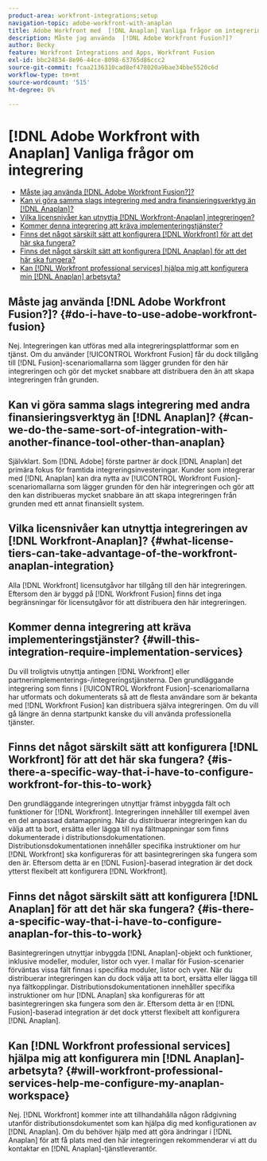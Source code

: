 ```yaml
---
product-area: workfront-integrations;setup
navigation-topic: adobe-workfront-with-anaplan
title: Adobe Workfront med  [!DNL Anaplan] Vanliga frågor om integrering
description: Måste jag använda  [!DNL Adobe Workfront Fusion?]?
author: Becky
feature: Workfront Integrations and Apps, Workfront Fusion
exl-id: bbc24834-8e96-44ce-8098-63765d86ccc2
source-git-commit: fcaa2136310cad8ef478020a9bae34bbe5520c6d
workflow-type: tm+mt
source-wordcount: '515'
ht-degree: 0%

---
```


# [!DNL Adobe Workfront with Anaplan] Vanliga frågor om integrering

* [Måste jag använda  [!DNL Adobe Workfront Fusion?]?](#do-i-have-to-use-adobe-workfront-fusion)
* [Kan vi göra samma slags integrering med andra finansieringsverktyg än  [!DNL Anaplan]?](#can-we-do-the-same-sort-of-integration-with-another-finance-tool-other-than-anaplan)
* [Vilka licensnivåer kan utnyttja  [!DNL Workfront-Anaplan] integreringen?](#what-license-tiers-can-take-advantage-of-the-workfront-anaplan-integration)
* [Kommer denna integrering att kräva implementeringstjänster?](#will-this-integration-require-implementation-services)
* [Finns det något särskilt sätt att konfigurera  [!DNL Workfront]  för att det här ska fungera?](#is-there-a-specific-way-that-i-have-to-configure-workfront-for-this-to-work)
* [Finns det något särskilt sätt att konfigurera  [!DNL Anaplan]  för att det här ska fungera?](#is-there-a-specific-way-that-i-have-to-configure-anaplan-for-this-to-work)
* [Kan  [!DNL Workfront professional services] hjälpa mig att konfigurera min [!DNL Anaplan] arbetsyta?](#will-workfront-professional-services-help-me-configure-my-anaplan-workspace)

## Måste jag använda [!DNL Adobe Workfront Fusion?]? {#do-i-have-to-use-adobe-workfront-fusion}

Nej. Integreringen kan utföras med alla integreringsplattformar som en tjänst. Om du använder [!UICONTROL Workfront Fusion] får du dock tillgång till [!DNL Fusion]-scenariomallarna som lägger grunden för den här integreringen och gör det mycket snabbare att distribuera den än att skapa integreringen från grunden.

## Kan vi göra samma slags integrering med andra finansieringsverktyg än [!DNL Anaplan]? {#can-we-do-the-same-sort-of-integration-with-another-finance-tool-other-than-anaplan}

Självklart. Som [!DNL Adobe] förste partner är dock [!DNL Anaplan] det primära fokus för framtida integreringsinvesteringar. Kunder som integrerar med [!DNL Anaplan] kan dra nytta av [!UICONTROL Workfront Fusion]-scenariomallarna som lägger grunden för den här integreringen och gör att den kan distribueras mycket snabbare än att skapa integreringen från grunden med ett annat finansiellt system.

## Vilka licensnivåer kan utnyttja integreringen av [!DNL Workfront-Anaplan]? {#what-license-tiers-can-take-advantage-of-the-workfront-anaplan-integration}

Alla [!DNL Workfront] licensutgåvor har tillgång till den här integreringen. Eftersom den är byggd på [!DNL Workfront Fusion] finns det inga begränsningar för licensutgåvor för att distribuera den här integreringen.

## Kommer denna integrering att kräva implementeringstjänster? {#will-this-integration-require-implementation-services}

Du vill troligtvis utnyttja antingen [!DNL Workfront] eller partnerimplementerings-/integreringstjänsterna. Den grundläggande integrering som finns i [!UICONTROL Workfront Fusion]-scenariomallarna har utformats och dokumenterats så att de flesta användare som är bekanta med [!DNL Workfront Fusion] kan distribuera själva integreringen. Om du vill gå längre än denna startpunkt kanske du vill använda professionella tjänster.

## Finns det något särskilt sätt att konfigurera [!DNL Workfront] för att det här ska fungera? {#is-there-a-specific-way-that-i-have-to-configure-workfront-for-this-to-work}

Den grundläggande integreringen utnyttjar främst inbyggda fält och funktioner för [!DNL Workfront]. Integreringen innehåller till exempel även en del anpassad datamappning. När du distribuerar integreringen kan du välja att ta bort, ersätta eller lägga till nya fältmappningar som finns dokumenterade i distributionsdokumentationen. Distributionsdokumentationen innehåller specifika instruktioner om hur [!DNL Workfront] ska konfigureras för att basintegreringen ska fungera som den är. Eftersom detta är en [!DNL Fusion]-baserad integration är det dock ytterst flexibelt att konfigurera [!DNL Workfront].

## Finns det något särskilt sätt att konfigurera [!DNL Anaplan] för att det här ska fungera? {#is-there-a-specific-way-that-i-have-to-configure-anaplan-for-this-to-work}

Basintegreringen utnyttjar inbyggda [!DNL Anaplan]-objekt och funktioner, inklusive modeller, moduler, listor och vyer. I mallar för Fusion-scenarier förväntas vissa fält finnas i specifika moduler, listor och vyer. När du distribuerar integreringen kan du dock välja att ta bort, ersätta eller lägga till nya fältkopplingar. Distributionsdokumentationen innehåller specifika instruktioner om hur [!DNL Anaplan] ska konfigureras för att basintegreringen ska fungera som den är. Eftersom detta är en [!DNL Fusion]-baserad integration är det dock ytterst flexibelt att konfigurera [!DNL Anaplan].

## Kan [!DNL Workfront professional services] hjälpa mig att konfigurera min [!DNL Anaplan]-arbetsyta? {#will-workfront-professional-services-help-me-configure-my-anaplan-workspace}

Nej. [!DNL Workfront] kommer inte att tillhandahålla någon rådgivning utanför distributionsdokumentet som kan hjälpa dig med konfigurationen av [!DNL Anaplan]. Om du behöver hjälp med att göra ändringar i [!DNL Anaplan] för att få plats med den här integreringen rekommenderar vi att du kontaktar en [!DNL Anaplan]-tjänstleverantör.
